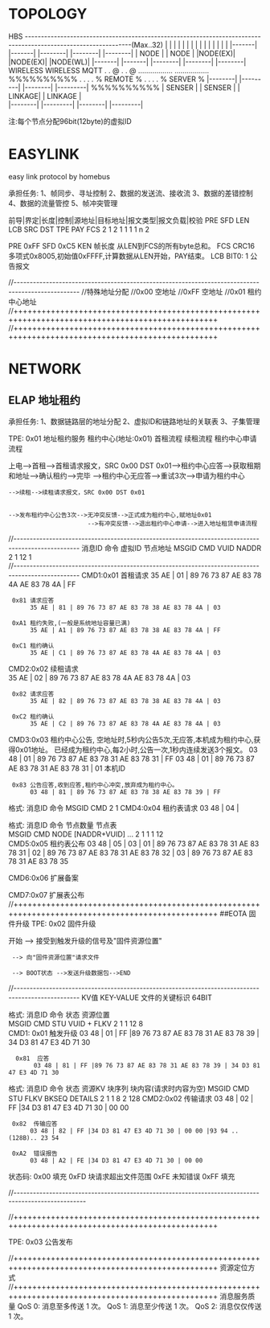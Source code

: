 # TOPOLOGY

HBS ---------------------------------------------------------------------------------------------------------------(Max..32)
        |               |                   |                               |                             |
		|          		|             		|                          		|                         	  |
		|          		|             		|                          		|                         	  |
	|-------|      	|-------|         	|--------|                     	|--------|                    |--------|
	| NODE  |      	| NODE  |         	|NODE(EX)|                     	|NODE(EX)|                    |NODE(WL)|
	|-------|      	|-------|         	|--------|                    	|--------|                    |--------|
	                                     WIRELESS                        WIRELESS                        MQTT
		           		              		.                           	.                              @
											.                    			.                              @
									.................            	.................                 %%%%%%%%%%
									.     	        .            	.     	        .                 % REMOTE %
									.               .            	.               .                 % SERVER %
								|--------|     |---------|      |--------|      |---------|           %%%%%%%%%%
							    | SENSER |	   | SENSER  |      | LINKAGE|      | LINKAGE |              	
		                        |--------|     |---------|      |--------|      |---------|              

注:每个节点分配96bit(12byte)的虚拟ID

# EASYLINK
easy link protocol by homebus

承担任务:
1、帧同步、寻址控制
2、数据的发送流、接收流
3、数据的差错控制
4、数据的流量管控
5、帧冲突管理


前导|界定|长度|控制|源地址|目标地址|报文类型|报文负载|校验
PRE  SFD  LEN  LCB   SRC     DST      TPE      PAY    FCS
 2    1    2    1     1       1        1        n      2
 
PRE  0xFF
SFD  0xC5
KEN  帧长度  从LEN到FCS的所有byte总和。
FCS  CRC16   多项式0x8005,初始值0xFFFF,计算数据从LEN开始，PAY结束。
LCB  BIT0:   1 公告报文

//--------------------------------------------------------------------------------------------------
//特殊地址分配
//0x00 空地址
//0xFF 空地址
//0x01 租约中心地址
//++++++++++++++++++++++++++++++++++++++++++++++++++++++++++++++++++++++++++++++++++++++++++++++++++
//++++++++++++++++++++++++++++++++++++++++++++++++++++++++++++++++++++++++++++++++++++++++++++++++++
# NETWORK

## ELAP 地址租约

承担任务:
1、数据链路层的地址分配
2、虚拟ID和链路地址的关联表
3、子集管理

TPE: 0x01 地址租约服务
租约中心(地址:0x01)
首租流程
续租流程
租约中心申请流程

上电-->首租-->首租请求报文，SRC 0x00 DST 0x01-->租约中心应答-->获取租期和地址-->确认租约-->完毕
                                             -->租约中心无应答-->重试3次-->申请为租约中心

    -->续租-->续租请求报文，SRC 0x00 DST 0x01


    -->发布租约中心公告3次-->无冲突反馈-->正式成为租约中心,赋地址0x01
                          -->有冲突反馈-->退出租约中心申请-->进入地址租赁申请流程
//--------------------------------------------------------------------------------------------------
消息ID  命令   虚拟ID    节点地址
 MSGID  CMD     VUID      NADDR  
   2     1       12         1     
//--------------------------------------------------------------------------------------------------
CMD1:0x01 首租请求
		  35 AE | 01 | 89 76 73 87 AE 83 78 4A AE 83 78 4A | FF
		  
	 0x81 请求应答	  
          35 AE | 81 | 89 76 73 87 AE 83 78 38 AE 83 78 4A | 03	
		  
	 0xA1 租约失败,(一般是系统地址容量已满)
          35 AE | A1 | 89 76 73 87 AE 83 78 38 AE 83 78 4A | FF
		  
	 0xC1 租约确认
          35 AE | C1 | 89 76 73 87 AE 83 78 4A AE 83 78 4A | 03


CMD2:0x02 续租请求  
          35 AE | 02 | 89 76 73 87 AE 83 78 4A AE 83 78 4A | 03
		  
	 0x82 请求应答	  
          35 AE | 82 | 89 76 73 87 AE 83 78 38 AE 83 78 4A | 03	
		  
	 0xC2 租约确认
          35 AE | C2 | 89 76 73 87 AE 83 78 4A AE 83 78 4A | 03


CMD3:0x03 租约中心公告,
          空地址时,5秒内公告5次,无应答,本机成为租约中心,获得0x01地址。
          已经成为租约中心,每2小时,公告一次,1秒内连续发送3个报文。
          03 48 | 01 | 89 76 73 87 AE 83 78 31 AE 83 78 31 | FF
		  03 48 | 01 | 89 76 73 87 AE 83 78 31 AE 83 78 31 | 01
		                       本机ID
							   
     0x83 公告应答,收到应答,租约中心冲突,放弃成为租约中心。
	      03 48 | 81 | 89 76 73 87 AE 83 78 38 AE 83 78 39 | FF


格式: 消息ID  命令
       MSGID  CMD
         2     1 
CMD4:0x04 租约表请求
       03 48 | 04 | 


格式: 消息ID  命令  节点数量       节点表      
       MSGID  CMD     NODE      [NADDR+VUID] ... 
         2     1       1           1    12  
CMD5:0x05 租约表公布
       03 48 | 05 | 03 | 01 | 89 76 73 87 AE 83 78 31 AE 83 78 31 | 02 | 89 76 73 87 AE 83 78 31 AE 83 78 32 | 03 | 89 76 73 87 AE 83 78 31 AE 83 78 35 

CMD6:0x06 扩展备案

CMD7:0x07 扩展表公布
//++++++++++++++++++++++++++++++++++++++++++++++++++++++++++++++++++++++++++++++++++++++++++++++++++
##EOTA 固件升级
TPE: 0x02 固件升级

开始 --> 接受到触发升级的信号及"固件资源位置"

     --> 向"固件资源位置"请求文件

     --> BOOT状态 -->发送升级数据包-->END
//--------------------------------------------------------------------------------------------------
KV值 KEY-VALUE 文件的关键标识 64BIT



格式: 消息ID  命令  状态   资源位置   
       MSGID  CMD   STU   VUID + FLKV
         2     1     1     12     8  
CMD1: 0x01 触发升级
           03 48 | 01 | FF |89 76 73 87 AE 83 78 31 AE 83 78 39 | 34 D3 81 47 E3 4D 71 30
		
      0x81  应答
	       03 48 | 81 | FF |89 76 73 87 AE 83 78 31 AE 83 78 39 | 34 D3 81 47 E3 4D 71 30

格式: 消息ID   命令  状态       资源KV   块序列   块内容(请求时内容为空)
       MSGID   CMD   STU         FLKV    BKSEQ    DETAILS
         2      1     1           8        2        128	
CMD2:0x02  传输请求
          03 48 | 02 | FF |34 D3 81 47 E3 4D 71 30 | 00 00 
		  
	 0x82  传输应答
	      03 48 | 82 | FF |34 D3 81 47 E3 4D 71 30 | 00 00 |93 94 ..(128B).. 23 54
		  
     0xA2  错误报告
          03 48 | A2 | FE |34 D3 81 47 E3 4D 71 30 | 00 00 

状态码:
     0x00 填充
	 0xFD 块请求超出文件范围
	 0xFE 未知错误
	 0xFF 填充

//----------------------------------------------------------------------------------------------------


 
     
//++++++++++++++++++++++++++++++++++++++++++++++++++++++++++++++++++++++++++++++++++++++++++++++++++

TPE: 0x03 公告发布

//++++++++++++++++++++++++++++++++++++++++++++++++++++++++++++++++++++++++++++++++++++++++++++++++++
资源定位方式
//++++++++++++++++++++++++++++++++++++++++++++++++++++++++++++++++++++++++++++++++++++++++++++++++++
消息服务质量
QoS 0: 消息至多传送 1 次。
QoS 1: 消息至少传送 1 次。
QoS 2: 消息仅仅传送 1 次。

